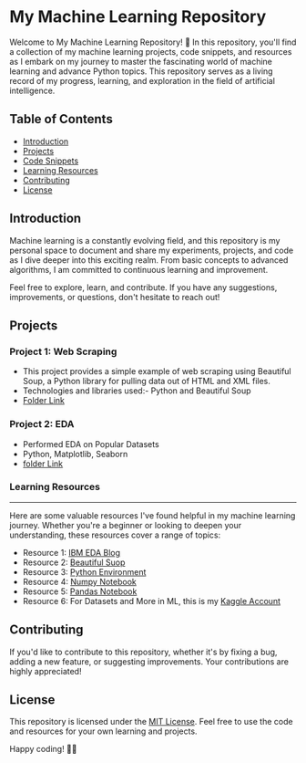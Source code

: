 # My Machine Learning Repository

Welcome to My Machine Learning Repository! 🚀 In this repository, you'll find a collection of my machine learning projects, code snippets, and resources as I embark on my journey to master the fascinating world of machine learning and advance Python topics. This repository serves as a living record of my progress, learning, and exploration in the field of artificial intelligence.

## Table of Contents
- [Introduction](#introduction)
- [Projects](#projects)
- [Code Snippets](#code-snippets)
- [Learning Resources](#learning-resources)
- [Contributing](#contributing)
- [License](#license)

## Introduction

Machine learning is a constantly evolving field, and this repository is my personal space to document and share my experiments, projects, and code as I dive deeper into this exciting realm. From basic concepts to advanced algorithms, I am committed to continuous learning and improvement.

Feel free to explore, learn, and contribute. If you have any suggestions, improvements, or questions, don't hesitate to reach out!

## Projects

### Project 1: Web Scraping
- This project provides a simple example of web scraping using Beautiful Soup, a Python library for pulling data out of HTML and XML files. 
- Technologies and libraries used:- Python and Beautiful Soup
- [Folder Link](Web%20Scraping/)

### Project 2: EDA
- Performed EDA on Popular Datasets
- Python, Matplotlib, Seaborn
- [folder Link](EDA/)

### Learning Resources
----------------------

Here are some valuable resources I've found helpful in my machine learning journey. Whether you're a beginner or looking to deepen your understanding, these resources cover a range of topics:

*   Resource 1: [IBM EDA Blog](https://www.ibm.com/topics/exploratory-data-analysis)
*   Resource 2: [Beautiful Suop](https://beautiful-soup-4.readthedocs.io/en/latest/)
*   Resource 3: [Python Environment](Virtual%20Environment/)
*   Resource 4: [Numpy Notebook](https://github.com/Gouravlohar/Numpy-in-Python/blob/main/Numpypractice.ipynb)
*   Resource 5: [Pandas Notebook](https://github.com/Gouravlohar/Pandas-Python/blob/main/Pandas%20Library.ipynb)
*   Resource 6: For Datasets and More in ML, this is my [Kaggle Account](https://www.kaggle.com/gouravlohar)

Contributing
------------

If you'd like to contribute to this repository, whether it's by fixing a bug, adding a new feature, or suggesting improvements. Your contributions are highly appreciated!

License
-------

This repository is licensed under the [MIT License](LICENSE). Feel free to use the code and resources for your own learning and projects.

Happy coding! 🚀✨

